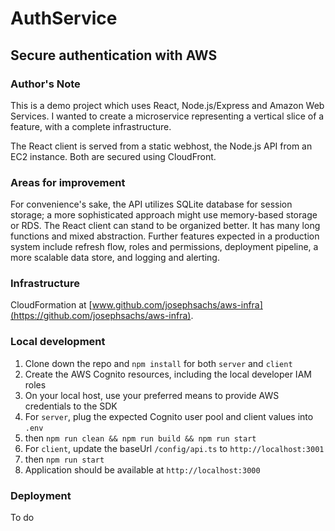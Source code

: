 # AuthService

## Secure authentication with AWS

### Author's Note
This is a demo project which uses React, Node.js/Express and Amazon Web Services. I wanted to create a microservice representing a vertical slice of a feature, with a complete infrastructure.

The React client is served from a static webhost, the Node.js API from an EC2 instance. Both are secured using CloudFront.

### Areas for improvement
For convenience's sake, the API utilizes SQLite database for session storage; a more sophisticated approach might use memory-based storage or RDS. The React client can stand to be organized better. It has many long functions and mixed abstraction. Further features expected in a production system include refresh flow, roles and permissions, deployment pipeline, a more scalable data store, and logging and alerting.

### Infrastructure 
CloudFormation at [www.github.com/josephsachs/aws-infra](https://github.com/josephsachs/aws-infra).

### Local development
1. Clone down the repo and `npm install` for both `server` and `client`
2. Create the AWS Cognito resources, including the local developer IAM roles
3. On your local host, use your preferred means to provide AWS credentials to the SDK
4. For `server`, plug the expected Cognito user pool and client values into `.env`
5. then `npm run clean && npm run build && npm run start`
6. For `client`, update the baseUrl `/config/api.ts` to `http://localhost:3001`
7. then `npm run start`
8. Application should be available at `http://localhost:3000`

### Deployment
To do

